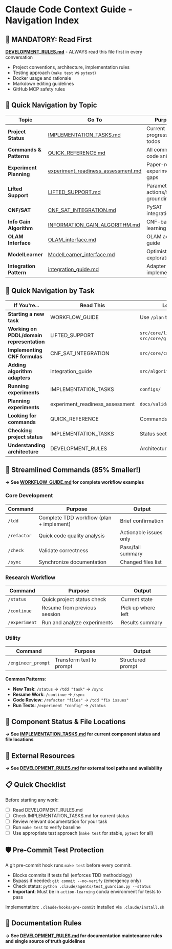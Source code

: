 # Claude Code Context Guide - Navigation Index

## 🚨 MANDATORY: Read First
**[DEVELOPMENT_RULES.md](docs/DEVELOPMENT_RULES.md)** - ALWAYS read this file first in every conversation
- Project conventions, architecture, implementation rules
- Testing approach (`make test` vs `pytest`)
- Docker usage and rationale
- Markdown editing guidelines
- GitHub MCP safety rules

## 📍 Quick Navigation by Topic

| Topic | Go To | Purpose |
|-------|-------|----------|
| **Project Status** | [IMPLEMENTATION_TASKS.md](docs/IMPLEMENTATION_TASKS.md) | Current progress, todos |
| **Commands & Patterns** | [QUICK_REFERENCE.md](docs/QUICK_REFERENCE.md) | All commands, code snippets |
| **Experiment Planning** | [experiment_readiness_assessment.md](docs/validation/experiment_readiness_assessment.md) | Paper-ready experiment gaps |
| **Lifted Support** | [LIFTED_SUPPORT.md](docs/LIFTED_SUPPORT.md) | Parameterized actions/fluents, grounding |
| **CNF/SAT** | [CNF_SAT_INTEGRATION.md](docs/information_gain_algorithm/CNF_SAT_INTEGRATION.md) | PySAT integration |
| **Info Gain Algorithm** | [INFORMATION_GAIN_ALGORITHM.md](docs/information_gain_algorithm/INFORMATION_GAIN_ALGORITHM.md) | CNF-based learning |
| **OLAM Interface** | [OLAM_interface.md](docs/external_repos/OLAM_interface.md) | OLAM adapter guide |
| **ModelLearner** | [ModelLearner_interface.md](docs/external_repos/ModelLearner_interface.md) | Optimistic exploration |
| **Integration Pattern** | [integration_guide.md](docs/external_repos/integration_guide.md) | Adapter implementation |

## 🎯 Quick Navigation by Task

| If You're... | Read This | Location |
|--------------|-----------|----------|
| **Starting a new task** | WORKFLOW_GUIDE | Use `/plan` then `/implement` |
| **Working on PDDL/domain representation** | LIFTED_SUPPORT | `src/core/lifted_domain.py`, `src/core/grounding.py` |
| **Implementing CNF formulas** | CNF_SAT_INTEGRATION | `src/core/cnf_manager.py` |
| **Adding algorithm adapters** | integration_guide | `src/algorithms/` |
| **Running experiments** | IMPLEMENTATION_TASKS | `configs/` |
| **Planning experiments** | experiment_readiness_assessment | `docs/validation/` |
| **Looking for commands** | QUICK_REFERENCE | Commands section |
| **Checking project status** | IMPLEMENTATION_TASKS | Status section |
| **Understanding architecture** | DEVELOPMENT_RULES | Architecture section |

## 🚀 Streamlined Commands (85% Smaller!)

**→ See [WORKFLOW_GUIDE.md](docs/WORKFLOW_GUIDE.md) for complete workflow examples**

### Core Development
| Command | Purpose | Output |
|---------|---------|--------|
| `/tdd` | Complete TDD workflow (plan + implement) | Brief confirmation |
| `/refactor` | Quick code quality analysis | Actionable issues only |
| `/check` | Validate correctness | Pass/fail summary |
| `/sync` | Synchronize documentation | Changed files list |

### Research Workflow
| Command | Purpose | Output |
|---------|---------|--------|
| `/status` | Quick project status check | Current state |
| `/continue` | Resume from previous session | Pick up where left |
| `/experiment` | Run and analyze experiments | Results summary |

### Utility
| Command | Purpose | Output |
|---------|---------|--------|
| `/engineer_prompt` | Transform text to prompt | Structured prompt |

**Common Patterns**:
- **New Task**: `/status` → `/tdd "task"` → `/sync`
- **Resume Work**: `/continue` → `/sync`
- **Code Review**: `/refactor "files"` → `/tdd "fix issues"`
- **Run Tests**: `/experiment "config"` → `/status`

## 📂 Component Status & File Locations

**→ See [IMPLEMENTATION_TASKS.md](docs/IMPLEMENTATION_TASKS.md#completed-components) for current component status and file locations**

## 🔗 External Resources

**→ See [DEVELOPMENT_RULES.md](docs/DEVELOPMENT_RULES.md#external-tool-paths) for external tool paths and availability**

## 📋 Quick Checklist

Before starting any work:
- [ ] Read DEVELOPMENT_RULES.md
- [ ] Check IMPLEMENTATION_TASKS.md for current status
- [ ] Review relevant documentation for your task
- [ ] Run `make test` to verify baseline
- [ ] Use appropriate test approach (`make test` for stable, `pytest` for all)

## 🛡️ Pre-Commit Test Protection

A git pre-commit hook runs `make test` before every commit.
- Blocks commits if tests fail (enforces TDD methodology)
- Bypass if needed: `git commit --no-verify` (emergency only)
- Check status: `python .claude/agents/test_guardian.py --status`
- **Important**: Must be in `action-learning` conda environment for tests to pass

Implementation: `.claude/hooks/pre-commit` installed via `.claude/install.sh`

## 📝 Documentation Rules

**→ See [DEVELOPMENT_RULES.md](docs/DEVELOPMENT_RULES.md#markdown-documentation-rules) for documentation maintenance rules and single source of truth guidelines**